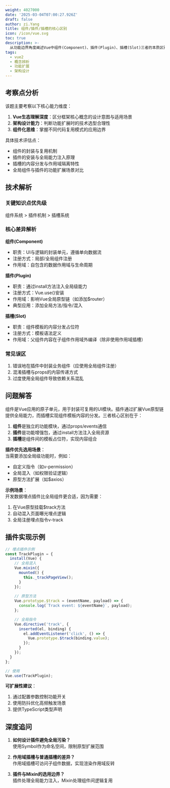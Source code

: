 ```yaml
---
weight: 4027000
date: '2025-03-04T07:00:27.926Z'
draft: false
author: zi.Yang
title: 组件/插件/插槽的核心区别
icon: /icon/vue.svg
toc: true
description: >-
  从功能边界角度阐述Vue中组件(Component)、插件(Plugin)、插槽(Slot)三者的本质区别，举例说明在哪些场景下应选择使用插件而非全局组件扩展功能。
tags:
  - vue2
  - 概念辨析
  - 功能扩展
  - 架构设计
---
```


## 考察点分析

该题主要考察以下核心能力维度：

1. **Vue生态理解深度**：区分框架核心概念的设计意图与适用场景
2. **架构设计能力**：判断功能扩展时的技术选型合理性
3. **组件化思维**：掌握不同代码复用模式的应用边界

具体技术评估点：

- 组件的封装与复用机制
- 插件的安装与全局能力注入原理
- 插槽的内容分发与作用域隔离特性
- 全局组件与插件的功能扩展场景对比

## 技术解析

### 关键知识点优先级

组件系统 > 插件机制 > 插槽系统

### 核心差异解析

**组件(Component)**  

- 职责：UI与逻辑的封装单元，遵循单向数据流
- 注册方式：局部/全局组件注册
- 作用域：自包含的数据作用域与生命周期

**插件(Plugin)**  

- 职责：通过install方法注入全局级能力
- 注册方式：Vue.use()安装
- 作用域：影响Vue全局原型链（如添加$router）
- 典型应用：添加全局方法/指令/混入

**插槽(Slot)**  

- 职责：组件模板的内容分发占位符
- 注册方式：模板语法定义
- 作用域：父组件内容在子组件作用域外编译（除非使用作用域插槽）

### 常见误区

1. 错误地在插件中封装业务组件（应使用全局组件注册）
2. 混淆插槽与props的内容传递方式
3. 过度使用全局组件导致依赖关系混乱

## 问题解答

组件是Vue应用的原子单元，用于封装可复用的UI模块。插件通过扩展Vue原型链提供全局能力，而插槽实现组件模板内容的分发。三者核心区别在于：

1. **组件**是独立的功能模块，通过props/events通信
2. **插件**是功能增强包，通过install方法注入全局资源
3. **插槽**是组件间的模板占位符，实现内容组合

**插件优先选用场景**：  
当需要添加全局级功能时，例如：

- 自定义指令（如v-permission）
- 全局混入（如权限验证逻辑）
- 原型方法扩展（如$axios）

**示例场景**：  
开发数据埋点插件比全局组件更合适，因为需要：

1. 在Vue原型挂载$track方法
2. 自动混入页面曝光埋点逻辑
3. 全局注册埋点指令v-track

## 插件实现示例

```javascript
// 埋点插件示例
const TrackPlugin = {
  install(Vue) {
    // 全局混入
    Vue.mixin({
      mounted() {
        this._trackPageView();
      }
    });
    
    // 原型方法
    Vue.prototype.$track = (eventName, payload) => {
      console.log(`Track event: ${eventName}`, payload);
    };

    // 全局指令
    Vue.directive('track', {
      inserted(el, binding) {
        el.addEventListener('click', () => {
          Vue.prototype.$track(binding.value);
        });
      }
    });
  }
};

// 使用
Vue.use(TrackPlugin);
```

**可扩展性建议**：

1. 通过配置参数控制功能开关
2. 使用防抖优化高频触发场景
3. 提供TypeScript类型声明

## 深度追问

1. **如何设计插件避免全局污染？**  
   使用Symbol作为命名空间，限制原型扩展范围

2. **作用域插槽与普通插槽的差异？**  
   作用域插槽可访问子组件数据，实现渲染作用域反转

3. **插件与Mixin的选用边界？**  
   插件处理全局能力注入，Mixin处理组件间逻辑复用

